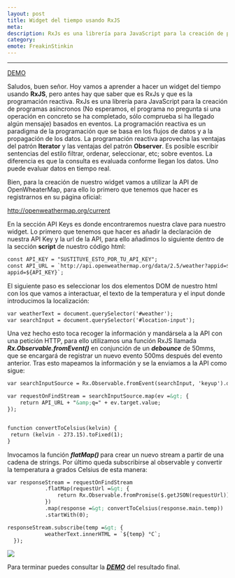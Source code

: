```yaml
---
layout: post
title: Widget del tiempo usando RxJS 
meta: 
description: RxJs es una librería para JavaScript para la creación de programas asíncronos, en este artículo veremos como hacer una página web muy sencilla para buscar la temperatura del lugar que nosotros queramos.
category:
emote: FreakinStinkin
---
```


***
<a href="http://codepen.io/Frostq/full/EgEwrN/" class="waves-effect waves-light btn">DEMO</a>

Saludos, buen señor. Hoy vamos a aprender a hacer un widget del tiempo usando <strong>RxJS</strong>, pero antes hay que saber que es RxJs y que es la programación reactiva.
RxJs es una librería para JavaScript para la creación de programas asíncronos (No esperamos, el programa no pregunta si una operación en concreto se ha completado, sólo comprueba si ha llegado algún mensaje) basados en eventos.
La programación reactiva es un paradigma de la programación que se basa en los flujos de datos y a la propagación de los datos.
La programación reactiva aprovecha las ventajas del patrón <strong>Iterator</strong> y las ventajas del patrón <strong>Observer</strong>. Es posible escribir sentencias del estilo filtrar, ordenar, seleccionar, etc; sobre eventos.
La diferencia es que la consulta es evaluada conforme llegan los datos. Uno puede evaluar datos en tiempo real.

Bien, para la creación de nuestro widget vamos a utilizar la API de OpenWheaterMap, para ello lo primero que tenemos que hacer es registrarnos en su página oficial:  

<a href="http://openweathermap.org/current">http://openweathermap.org/current</a>

En la sección API Keys es donde encontraremos nuestra clave para nuestro widget.
Lo primero que tenemos que hacer es añadir la declaración de nuestra API Key y la url de la API, para ello añadimos lo siguiente dentro de la sección <strong>script </strong>de nuestro código html:

```html
const API_KEY = "SUSTITUYE_ESTO_POR_TU_API_KEY";
const API_URL = `http://api.openweathermap.org/data/2.5/weather?appid=${API_KEY}`;
appid=${API_KEY}`;
```

El siguiente paso es seleccionar los dos elementos DOM de nuestro html con los que vamos a interactuar, el texto de la temperatura y el input donde introducimos la localización:

```html
var weatherText = document.querySelector('#weather');
var searchInput = document.querySelector('#location-input');
```

Una vez hecho esto toca recoger la información y mandársela a la API con una petición HTTP, para ello utilizamos una función RxJS llamada <em><strong>Rx.Observable.fromEvent()</strong></em> en conjunción de un <em><strong>debounce</strong></em> de 50mms, que se encargará de registrar un nuevo evento 500ms después del evento anterior. Tras esto mapeamos la información y se la enviamos a la API como sigue:

```html
var searchInputSource = Rx.Observable.fromEvent(searchInput, 'keyup').debounce(500);

var requestOnFindStream = searchInputSource.map(ev =&gt; {
    return API_URL + "&amp;q=" + ev.target.value;
});


function convertToCelsius(kelvin) {
 return (kelvin - 273.15).toFixed(1);
}
```

Invocamos la función <em><strong>flatMap() </strong></em>para crear un nuevo stream a partir de una cadena de strings. Por último queda subscribirse al observable y convertir la temperatura a grados Celsius de esta manera:

```html
var responseStream = requestOnFindStream
            .flatMap(requestUrl =&gt; {
                return Rx.Observable.fromPromise($.getJSON(requestUrl));
            })
            .map(response =&gt; convertToCelsius(response.main.temp))
            .startWith(0);

responseStream.subscribe(temp =&gt; {
            weatherText.innerHTML = `${temp} °C`;
  });
  ```
<img class="responsive-img" src="http://i2.wp.com/frostq.ml/wp-content/uploads/2016/05/Screenshot_1.png">

Para terminar puedes consultar la <a href="http://codepen.io/Frostq/full/EgEwrN/"><em><strong>DEMO</strong></em></a> del resultado final.
